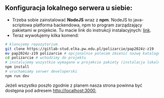 ## Konfiguracja lokalnego serwera u siebie:

- Trzeba sobie zainstalować **NodeJS** wraz z **npm**.
  NodeJS to java-scriptowa platforma backendowa, npm to program zarządzający
  pakietami w projekcie. Tu macie link do instrukcji instalacyjnych: [link](https://nodejs.org/en/download/package-manager).
- Teraz wywołujemy kilka komend:

```sh
# klonujemy repozytorium
git clone https://gitlab-stud.elka.pw.edu.pl/polizarcie/pap2024z-z19
mv pap2024z-z19 polizarcie # opcjonalnie polecam zmienić nazwę katalogu
cd polizarcie # wchodzimy do projektu
# instalujemy wszystkie wymagane w projekcie pakiety (instalacja lokalna dla projektu)
npm install
# uruchamiamy serwer developerski
npm run dev
```

Jeżeli wszystko poszło zgodnie z planem nasza strona powinna być dostępna pod
adresem [http://localhost:3000](http://localhost:3000),
